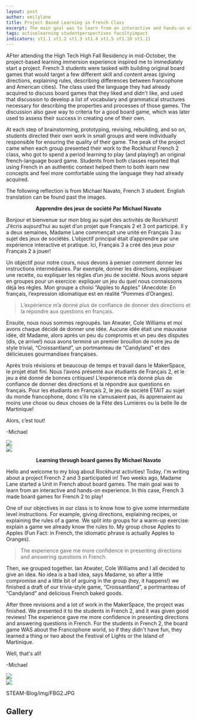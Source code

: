 ```yaml
---
layout: post
author: emilylane
title: Project Based Learning in French Class
excerpt: The main goal was to learn from an interactive and hands-on experience. The experience gave me more confidence in presenting directions and answering questions in French.
tags: activelearning studentperspectives facultyimpact
indicators: st1.1 st1.2 st1.3 st1.4 st1.5 st1.10 st1.11
---
```


AFter attending the High Tech High Fall Residency in mid-October, the project-based learning immersion experience inspired me to immediately start a project. French 3 students were tasked with building original board games that would target a few different skill and content areas (giving directions, explaining rules, describing differences between francophone and American cities). The class used the language they had already acquired to discuss board games that they liked and didn't like, and used that discussion to develop a list of vocabulary and grammatical structures necessary for describing the properties and processes of those games. The discussion also gave way to criteria for a good board game, which was later used to assess their success in creating one of their own. 

At each step of brainstorming, prototyping, revising, rebuilding, and so on, students directed their own work in small groups and were individually responsible for ensuring the quality of their game. The peak of the project came when each group presented their work to the Rockhurst French 2 class, who got to spend a period learning to play (and playing!) an original french-language board game. Students from both classes reported that using French in an authentic context helped them to both learn new concepts and feel more comfortable using the language they had already acquired. 

The following reflection is from Michael Navato, French 3 student. English translation can be found past the images.

<b><center>
Apprendre des jeux de société
Par Michael Navato 
  </center></b>

Bonjour et bienvenue sur mon blog au sujet des activités de Rockhurst! J’écris aujourd’hui au sujet d’un projet que Français 2 et 3 ont participé. Il y a deux semaines, Madame Lane commençait une unité en Français 3 au sujet des jeux de sociétés. L’objectif principal était d’apprendre par une expérience interactive et pratique. Ici, Français 3 a créé des jeux pour Français 2 à jouer!

Un objectif pour notre cours, nous devons à penser comment donner les instructions intermédiaires. Par exemple, donner les directions, expliquer une recette, ou expliquer les règles d’un jeu de société. Nous avons séparé en groupes pour un exercice: expliquer un jeu du quel nous connaissons déjà les règles. Mon groupe a choisi “Apples to Apples” (Anecdote: En français, l’expression idiomatique est en réalité “Pommes d’Oranges). 

<blockquote>L’expérience m’a donné plus de confiance de donner des directions et la répondre aux questions en français.</blockquote>

Ensuite, nous nous sommes regroupés. Ian Atwater, Cole Williams et moi avons chaque décidé de donner une idée. Aucune idée était une mauvaise idée, dit Madame, alors après un peu du compromis et un peu des disputes (dis, çe arrive!) nous avons terminé un premier brouillon de notre jeu de style trivial, “Croissantland”, un portmanteau de “Candyland” et des délicieuses gourmandises françaises. 

Après trois révisions et beaucoup de temps et travail dans le MakerSpace, le projet était fini. Nous l’avons présenté aux étudiants de Français 2, et le jeu a été donné de bonnes critiques! L’expérience m’a donné plus de confiance de donner des directions et la répondre aux questions en français. Pour les étudiants en Français 2, le jeu de société ÉTAIT au sujet du monde francophone, donc s’ils ne s’amusaient pas, ils apprenaient au moins une chose ou deux choses de la Fête des Lumières ou la belle île de Martinique!

Alors, c’est tout!

-Michael

<div class="flex-wrapper">
  <div class="x1"><img src="{{ site.baseurl }}/img/FBG6.JPG"></div>
  <div class="x1"><img src="{{ site.baseurl }}/img/BoardGame4.JPG"></div>
</div>

<b><center>
Learning through board games
By Michael Navato</center></b>

Hello and welcome to my blog about Rockhurst activities! Today, I'm writing about a project French 2 and 3 participated in! Two weeks ago, Madame Lane started a Unit in French about board games. The main goal was to learn from an interactive and hands-on experience. In this case, French 3 made board games for French 2 to play!

One of our objectives in our class is to know how to give some intermediate level instructions. For example, giving directions, explaining recipes, or explaining the rules of a game. We split into groups for a warm-up exercise: explain a game we already know the rules to. My group chose Apples to Apples (Fun Fact: in French, the idiomatic phrase is actually Apples to Oranges). 

<blockquote>The experience gave me more confidence in presenting directions and answering questions in French.</blockquote>

Then, we grouped together. Ian Atwater, Cole Williams and I all decided to give an idea. No idea is a bad idea, says Madame, so after a little compromise and a little bit of arguing in the group (hey, it happens!) we finished a draft of our trivia-style game, “Croissantland”, a portmanteau of “Candyland” and delicious French baked goods. 

After three revisions and a lot of work in the MakerSpace, the project was finished. We presented it to the students in French 2, and it was given good reviews! The experience gave me more confidence in presenting directions and answering questions in French. For the students in French 2, the board game WAS about the Francophone world, so if they didn't have fun, they learned a thing or two about the Festival of Lights or the Island of Martinique. 

Well, that's all!

-Michael



<div class="flex-wrapper">
  <div class="x1"><img src="{{ site.baseurl }}/img/BoardGame5.JPG"></div>
  <div class="x1"><img src="{{ site.baseurl }}/img/BoardGame6.JPG"></div>
</div>

STEAM-Blog/img/FBG2.JPG
## Gallery

<div class="row">
  <div class="col-xs-3"><a class="image-popup-vertical-fit" href="/img/FBG9.JPG" title=""><img src="/img/FBG9.JPG" alt=""></a></div>
  <div class="col-xs-3"><a class="image-popup-vertical-fit" href="/img/FBG10.JPG" title=""><img src="/img/FBG10.JPG" alt=""></a></div>
  <div class="col-xs-3"><a class="image-popup-vertical-fit" href="/img/FBG4.JPG" title=""><img src="/img/FBG4.JPG" alt=""></a></div>
  <div class="col-xs-3"><a class="image-popup-vertical-fit" href="/img/FBG5.JPG" title=""><img src="/img/FBG5.JPG" alt=""></a></div>
</div>
<p>&nbsp;</p>
<div class="row">
  <div class="col-xs-3"><a class="image-popup-vertical-fit" href="/img/BoardGame1.JPG" title=""><img src="/img/BoardGame1.JPG" alt=""></a></div>
  <div class="col-xs-3"><a class="image-popup-vertical-fit" href="/img/FBG7.JPG" title=""><img src="/img/FBG7.JPG" alt=""></a></div>
  <div class="col-xs-3"><a class="image-popup-vertical-fit" href="/img/FBG8.JPG" title=""><img src="/img/FBG8.JPG" alt=""></a></div>
  <div class="col-xs-3"><a class="image-popup-vertical-fit" href="/img/FBG12.JPG" title=""><img src="/img/FBG12.JPG" alt=""></a></div>
  </div>
<p>&nbsp;</p>
<div class="row">
  <div class="col-xs-3"><a class="image-popup-vertical-fit" href="/img/FBG2.JPG" title=""><img src="/img/FBG2.JPG" alt=""></a></div>
  <div class="col-xs-3"><a class="image-popup-vertical-fit" href="/img/FBG3.JPG" title=""><img src="/img/FBG3.JPG" alt=""></a></div>
  <div class="col-xs-3"><a class="image-popup-vertical-fit" href="/img/FBG1.JPG" title=""><img src="/img/FBG1.JPG" alt=""></a></div>
</div>
<p>&nbsp;</p>



